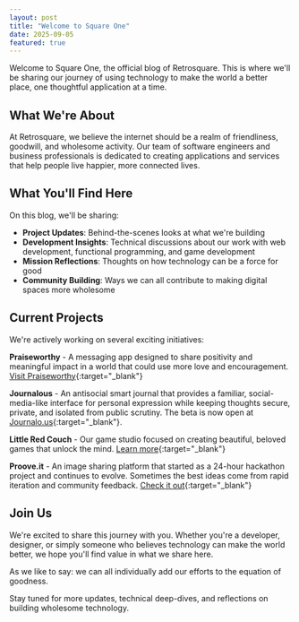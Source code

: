 ```yaml
---
layout: post
title: "Welcome to Square One"
date: 2025-09-05
featured: true
---
```


Welcome to Square One, the official blog of Retrosquare. This is where we'll be sharing our journey of using technology to make the world a better place, one thoughtful application at a time.

## What We're About

At Retrosquare, we believe the internet should be a realm of friendliness, goodwill, and wholesome activity. Our team of software engineers and business professionals is dedicated to creating applications and services that help people live happier, more connected lives.

## What You'll Find Here

On this blog, we'll be sharing:

- **Project Updates**: Behind-the-scenes looks at what we're building
- **Development Insights**: Technical discussions about our work with web development, functional programming, and game development
- **Mission Reflections**: Thoughts on how technology can be a force for good
- **Community Building**: Ways we can all contribute to making digital spaces more wholesome

## Current Projects

We're actively working on several exciting initiatives:

**Praiseworthy** - A messaging app designed to share positivity and meaningful impact in a world that could use more love and encouragement. [Visit Praiseworthy](https://praiseworthy.app){:target="_blank"}

**Journalous** - An antisocial smart journal that provides a familiar, social-media-like interface for personal expression while keeping thoughts secure, private, and isolated from public scrutiny. The beta is now open at [Journalo.us](https://journalo.us){:target="_blank"}.

**Little Red Couch** - Our game studio focused on creating beautiful, beloved games that unlock the mind. [Learn more](https://littleredcouch.com){:target="_blank"}

**Proove.it** - An image sharing platform that started as a 24-hour hackathon project and continues to evolve. Sometimes the best ideas come from rapid iteration and community feedback. [Check it out](https://proove.it){:target="_blank"}

## Join Us

We're excited to share this journey with you. Whether you're a developer, designer, or simply someone who believes technology can make the world better, we hope you'll find value in what we share here.

As we like to say: we can all individually add our efforts to the equation of goodness.

Stay tuned for more updates, technical deep-dives, and reflections on building wholesome technology.
